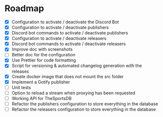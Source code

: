 # Roadmap

 - [x] Configuration to activate / deactivate the Discord Bot 
 - [x] Configuration to activate / deactivate publishers
 - [x] Discord bot commands to activate / deactivate publishers
 - [x] Configuration to activate / deactivate releasers
 - [x] Discord bot commands to activate / deactivate releasers
 - [x] Improve doc with screenshots
 - [ ] Better doc for the configuration
 - [x] Use Prettier for code formatting
 - [x] Script for versioning & automated changelog generation with the releases
 - [x] Create docker image that does not mount the src folder
 - [x] Implement a Gotify publisher
 - [ ] Unit tests
 - [ ] Option to reload a stream when proxying has been requested
 - [ ] Working API for TheSportsDB
 - [ ] Refactor the publishers configuration to store everything in the database
 - [ ] Refactor the releasers configuration to store everything in the database
